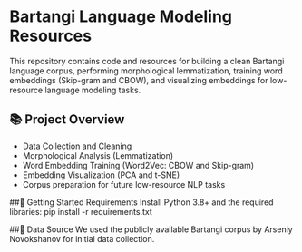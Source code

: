 # Bartangi Language Modeling Resources

This repository contains code and resources for building a clean Bartangi language corpus, performing morphological lemmatization, training word embeddings (Skip-gram and CBOW), and visualizing embeddings for low-resource language modeling tasks.

## 📚 Project Overview

- Data Collection and Cleaning
- Morphological Analysis (Lemmatization)
- Word Embedding Training (Word2Vec: CBOW and Skip-gram)
- Embedding Visualization (PCA and t-SNE)
- Corpus preparation for future low-resource NLP tasks

##🚀 Getting Started
Requirements
Install Python 3.8+ and the required libraries:
pip install -r requirements.txt

##🔗 Data Source
We used the publicly available Bartangi corpus by Arseniy Novokshanov for initial data collection.

